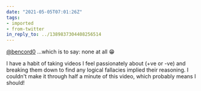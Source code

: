 ```yaml
---
date: "2021-05-05T07:01:26Z"
tags:
- imported
- from-twitter
in_reply_to: ../1389837304408256514
---
```

[@bencord0](https://twitter.com/bencord0) …which is to say: none at all 😁

I have a habit of taking videos I feel passionately about \(+ve or -ve\) and breaking them down to find any logical fallacies implied their reasoning. I couldn't make it through half a minute of this video, which probably means I should\!
